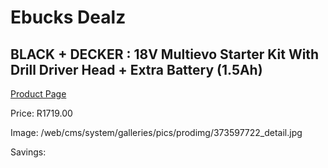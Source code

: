 
# Ebucks Dealz
## BLACK + DECKER : 18V Multievo Starter Kit With Drill Driver Head + Extra Battery (1.5Ah)
[Product Page](https://www.ebucks.com/web/shop/productSelected.do?prodId=373597722&catId=717324798)

Price: R1719.00

Image: /web/cms/system/galleries/pics/prodimg/373597722_detail.jpg

Savings: 


	